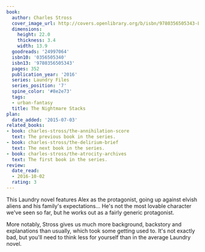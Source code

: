 ```yaml
---
book:
  author: Charles Stross
  cover_image_url: http://covers.openlibrary.org/b/isbn/9780356505343-L.jpg
  dimensions:
    height: 22.0
    thickness: 3.4
    width: 13.9
  goodreads: '24997064'
  isbn10: '0356505340'
  isbn13: '9780356505343'
  pages: 352
  publication_year: '2016'
  series: Laundry Files
  series_position: '7'
  spine_color: '#8e2e73'
  tags:
  - urban-fantasy
  title: The Nightmare Stacks
plan:
  date_added: '2015-07-03'
related_books:
- book: charles-stross/the-annihilation-score
  text: The previous book in the series.
- book: charles-stross/the-delirium-brief
  text: The next book in the series.
- book: charles-stross/the-atrocity-archives
  text: The first book in the series.
review:
  date_read:
  - 2016-10-02
  rating: 3
---
```


This Laundry novel features Alex as the protagonist, going up against elvish aliens and his family's expectations... He's not the most lovable character we've seen so far, but he works out as a fairly generic protagonist.

More notably, Stross gives us much more background, backstory and explanations than usually, which took some getting used to. It's not exactly bad, but you'll need to think less for yourself than in the average Laundry novel.

